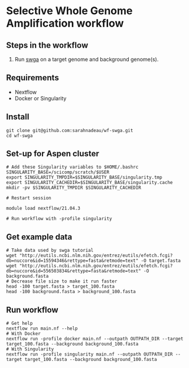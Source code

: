 # Selective Whole Genome Amplification workflow


## Steps in the workflow
1. Run [swga](https://github.com/eclarke/swga) on a target genome and background genome(s).

## Requirements
* Nextflow
* Docker or Singularity

## Install
```
git clone git@github.com:sarahnadeau/wf-swga.git
cd wf-swga
```

## Set-up for Aspen cluster
``` 
# Add these Singularity variables to $HOME/.bashrc
SINGULARITY_BASE=/scicomp/scratch/$USER
export SINGULARITY_TMPDIR=$SINGULARITY_BASE/singularity.tmp
export SINGULARITY_CACHEDIR=$SINGULARITY_BASE/singularity.cache
mkdir -pv $SINGULARITY_TMPDIR $SINGULARITY_CACHEDIR

# Restart session

module load nextflow/21.04.3

# Run workflow with -profile singularity
```

## Get example data
```
# Take data used by swga tutorial
wget "http://eutils.ncbi.nlm.nih.gov/entrez/eutils/efetch.fcgi?db=nuccore&id=15594346&rettype=fasta&retmode=text" -O target.fasta
wget "http://eutils.ncbi.nlm.nih.gov/entrez/eutils/efetch.fcgi?db=nuccore&id=556503834&rettype=fasta&retmode=text" -O background.fasta
# Decrease file size to make it run faster
head -100 target.fasta > target_100.fasta
head -100 background.fasta > background_100.fasta
```

## Run workflow
```
# Get help
nextflow run main.nf --help
# With Docker
nextflow run -profile docker main.nf --outpath OUTPATH_DIR --target target_100.fasta --background background_100.fasta
# With Singularity
nextflow run -profile singularity main.nf --outpath OUTPATH_DIR --target target_100.fasta --background background_100.fasta
```
